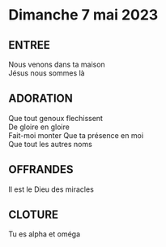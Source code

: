 # Dimanche 7 mai 2023

## ENTREE
Nous venons dans ta maison  
Jésus nous sommes là  

## ADORATION
Que tout genoux flechissent  
De gloire en gloire  
Fait-moi monter
Que ta présence en moi  
Que tout les autres noms  

## OFFRANDES
Il est le Dieu des miracles  

## CLOTURE
Tu es alpha et oméga  
